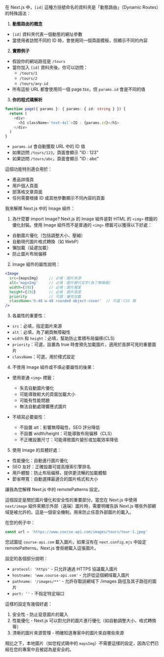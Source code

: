 在 Next.js 中，`[id]` 這種方括號命名的資料夾是「動態路由」（Dynamic Routes）的特殊語法：

1. **動態路由的概念**
- `[id]` 資料夾代表一個動態的網址參數
- 當使用者訪問不同的 ID 時，會使用同一個頁面模板，但顯示不同的內容

2. **實際例子**
- 假設你的網站路徑是 `/tours`
- 當你加入 `[id]` 資料夾後，你可以訪問：
  - `/tours/1`
  - `/tours/2`
  - `/tours/any-id`
- 所有這些 URL 都會使用同一個 page.tsx，但 `params.id` 會是不同的值

3. **你的程式碼解析**
```typescript
function page({ params }: { params: { id: string } }) {
  return (
    <div>
      <h1 className='text-4xl'>ID : {params.id}</h1>
    </div>
  )
}
```
- `params.id` 會自動獲取 URL 中的 ID 值
- 如果訪問 `/tours/123`，頁面會顯示 "ID : 123"
- 如果訪問 `/tours/abc`，頁面會顯示 "ID : abc"

這個功能特別適合用於：
- 產品詳情頁
- 用戶個人頁面
- 部落格文章頁面
- 任何需要根據 ID 或其他參數顯示不同內容的頁面

我來解釋 Next.js 中的 Image 組件：

1. 為什麼要 import Image?
Next.js 的 Image 組件是對 HTML 的 `<img>` 標籤的優化封裝。使用 Image 組件而不是普通的 `<img>` 標籤可以獲得以下好處：
- 自動圖片優化（包括調整大小、壓縮）
- 自動現代圖片格式轉換（如 WebP）
- 懶加載（延遲加載）
- 防止圖片布局偏移

2. Image 組件的屬性說明：

```jsx
<Image
  src={mapsImg}     // 必填：圖片來源
  alt='mapsImg'     // 必填：圖片替代文字(為了無障礙)
  width={192}       // 必填：圖片寬度
  height={192}      // 必填：圖片高度
  priority          // 可選：優先加載
  className='h-48 w-48 rounded object-cover'  // 可選：CSS 類
/>
```

3. 各屬性的重要性：

- `src`：必填，指定圖片來源
- `alt`：必填，為了網頁無障礙性
- `width` 和 `height`：必填，幫助防止累積布局偏移(CLS)
- `priority`：可選，設置為 true 時會預先加載圖片，適用於首屏可見的重要圖片
- `className`：可選，用於樣式設定

4. 不使用 Image 組件或不填必要屬性的後果：

- 使用普通 `<img>` 標籤：
  - 失去自動圖片優化
  - 可能導致較大的頁面加載大小
  - 可能有性能問題
  - 無法自動處理響應式圖片

- 不填寫必要屬性：
  - 不設置 alt：影響無障礙性，SEO 評分降低
  - 不設置 width/height：可能導致布局偏移（CLS）
  - 不正確設置尺寸：可能導致圖片變形或加載效率降低

5. 使用 Image 的具體好處：

- 性能優化：自動進行圖片優化
- SEO 友好：正確設置可提高搜索引擎排名
- 用戶體驗：防止布局偏移，提供更流暢的加載體驗
- 節省帶寬：自動選擇最適合的圖片格式和大小

讓我為您解釋 Next.js 中的 remotePatterns 設定。

這個設定是關於圖片優化和安全性的重要部分。當您在 Next.js 中使用 `next/image` 組件來顯示外部（遠端）圖片時，需要明確告訴 Next.js 哪些外部網域是被允許的。這是一個安全機制，用來防止任意外部圖片的載入。

在您的例子中：
```javascript
const url = 'https://www.course-api.com/images/tours/tour-1.jpeg'
```
您試圖從 `course-api.com` 載入圖片。如果沒有在 `next.config.mjs` 中設定 remotePatterns，Next.js 會拒絕載入這張圖片。

設定的各個部分說明：
- `protocol: 'https'` - 只允許通過 HTTPS 協議載入圖片
- `hostname: 'www.course-api.com'` - 允許從這個網域載入圖片
- `pathname: '/images/**'` - 允許存取該網域下 /images 路徑及其子路徑的圖片
- `port: ''` - 不指定特定端口

這樣的設定有幾個好處：
1. 安全性 - 防止惡意圖片的載入
2. 性能優化 - Next.js 可以對允許的圖片進行優化（如自動調整大小、格式轉換等）
3. 清晰的圖片來源管理 - 明確知道專案中的圖片來自哪些來源

相比之下，本地圖片（如您程式碼中的 `mapsImg`）不需要這樣的設定，因為它們已經在您的專案中且被認為是安全的。